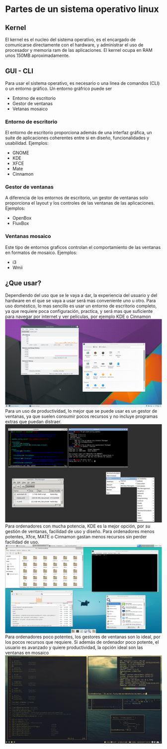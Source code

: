 # Partes de un sistema operativo linux
## Kernel
El kernel es el nucleo del sistema operativo, es el encargado de comunicarse directamente con el hardware, y 
administrar el uso de procesador y memoria ram de las aplicaciones.
El kernel ocupa en RAM unos 150MB aproximadamente. 
## GUI - CLI

Para usar el sistema operativo, es necesario o una linea de comandos (CLI) o un entorno gráfico.
Un entorno gráfrico puede ser 
- Entorno de escritorio
- Gestor de ventanas
- Vetanas mosaico

### Entorno de escritorio
El entorno de escritorio proporciona además de una interfaz gráfica, un suite de aplicaciones coherentes entre 
si en diseño, funcionalidades y usabilidad.
Ejemplos:
- GNOME
- KDE 
- XFCE
- Mate
- Cinnamon

### Gestor de ventanas
A diferencia de los entornos de escritorio, un gestor de ventanas solo proporciona el layout y los controles de 
las ventanas de las aplicaciones.
Ejemplos:
- OpenBox
- FluxBox


### Ventanas mosaico

Este tipo de entornos graficos controlan el comportamiento de las ventanas en formatos de mosaico.
Ejemplos:
- i3
- Wmii


## ¿Que usar?

Dependiendo del uso que se le vaya a dar, la experiencia del usuario y del hardware en el que se vaya a usar será mas conveniente uno u otro.
Para uso doméstico, lo mas sencillo es usar un entorno de escritorio completo, ya que requiere poca configuración, practica, y será mas que suficiente para navegar por internet y ver películas, por ejemplo KDE o Cinnamon
![alt text](img/kde.png "FDSFS")
Para un uso de productividad, lo mejor que se puede usar es un gestor de ventanas, ya que suelen consumir pocos recursos y no incluye programas extras que puedan distraer.
![alt text](img/openbox.png "FDSFS")
Para ordenadores con mucha potencia, KDE es la mejor opción, por su gestión de ventanas, facilidad de uso y diseño.
Para ordenadores menos potentes, Xfce, MATE o Cinnamon gastan menos recursos sin perder facilidad de uso.
![alt text](img/xfce.png "FDSFS")
Para ordenadores poco potentes, los gestores de ventanas son lo ideal, por los pocos recursos que requiere.
Si además de ordenador poco potente, el usuario es avanzado y quiere productividad, la opción ideal son las ventanas en mosaico
![alt text](img/i3.png "FDSFS")
